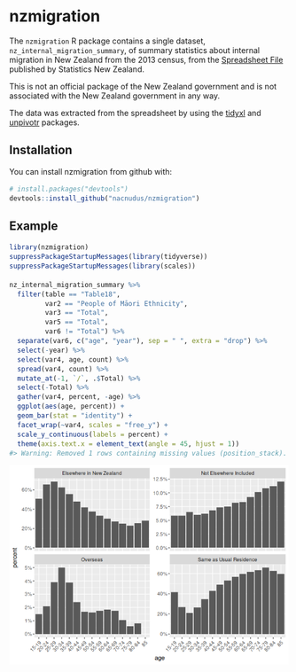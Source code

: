 
<!-- README.md is generated from README.Rmd. Please edit that file -->
nzmigration
===========

The `nzmigration` R package contains a single dataset, `nz_internal_migration_summary`, of summary statistics about internal migration in New Zealand from the 2013 census, from the [Spreadsheet File](http://m.stats.govt.nz/browse_for_stats/population/Migration/internal-migration/tables.aspx) published by Statistics New Zealand.

This is not an official package of the New Zealand government and is not associated with the New Zealand government in any way.

The data was extracted from the spreadsheet by using the [tidyxl](https://nacnudus.github.io/tidyxl) and [unpivotr](https://nacnudus.github.io/unpivotr) packages.

Installation
------------

You can install nzmigration from github with:

``` r
# install.packages("devtools")
devtools::install_github("nacnudus/nzmigration")
```

Example
-------

``` r
library(nzmigration)
suppressPackageStartupMessages(library(tidyverse))
suppressPackageStartupMessages(library(scales))

nz_internal_migration_summary %>%
  filter(table == "Table18",
         var2 == "People of Māori Ethnicity",
         var3 == "Total",
         var5 == "Total",
         var6 != "Total") %>%
  separate(var6, c("age", "year"), sep = " ", extra = "drop") %>%
  select(-year) %>%
  select(var4, age, count) %>%
  spread(var4, count) %>%
  mutate_at(-1, `/`, .$Total) %>%
  select(-Total) %>%
  gather(var4, percent, -age) %>%
  ggplot(aes(age, percent)) +
  geom_bar(stat = "identity") +
  facet_wrap(~var4, scales = "free_y") +
  scale_y_continuous(labels = percent) +
  theme(axis.text.x = element_text(angle = 45, hjust = 1))
#> Warning: Removed 1 rows containing missing values (position_stack).
```

![](README-example-1.png)
